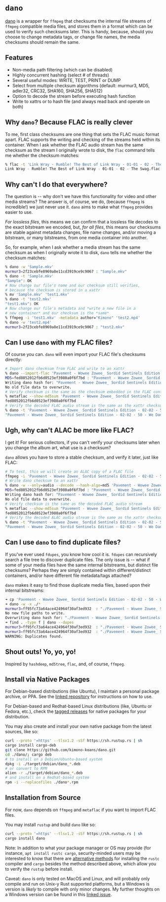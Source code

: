# `dano`

[dano](https://github.com/kimono-koans/dano) is a wrapper for `ffmpeg` that checksums the internal file streams of `ffmpeg` compatible media files, and stores them in a format which can be used to verify such checksums later.  This is handy, because, should you choose to change metadata tags, or change file names, the media checksums should remain the same.

## Features

* Non-media path filtering (which can be disabled)
* Highly concurrent hashing (select # of threads)
* Several useful modes: WRITE, TEST, PRINT or DUMP
* Select from multiple checksum algorithms (default: murmur3, MD5, adler32, CRC32, SHA160, SHA256, SHA512)
* Option to decode the stream before executing hash function
* Write to xattrs or to hash file (and always read back and operate on both)

## Why `dano`? Because FLAC is really clever

To me, first class checksums are one thing that sets the FLAC music format apart.  FLAC supports the writing and checking of the streams held within its container.  When I ask whether the FLAC audio stream has the same checksum as the stream I originally wrote to disk, the `flac` command tells me whether the checksum matches:

```bash
% flac -t 'Link Wray - Rumble! The Best of Link Wray - 01-01 - 02 - The Swag.flac'
Link Wray - Rumble! The Best of Link Wray - 01-01 - 02 - The Swag.flac: ok
```

## Why can't I do that everywhere?

The question is -- why don't we have this functionality for video and other media streams?  The answer is, of course, we do, (because `ffmpeg` is incredible!) we just never use it.  `dano` aims to make what `ffmpeg` provides easier to use.

*For lossless files*, this means we can confirm that a lossless file decodes to the exact bitstream we encoded, but, *for all files*, this means our checksums are stable against metadata changes, file name changes, and/or moving a bitstream, or many bitstreams, from one media container into another.

So, for example, when I ask whether a media stream has the same checksum as when I originally wrote it to disk, `dano` tells me whether the checksum matches:

```bash
% dano -w 'Sample.mkv'
murmur3=2f23cebfe8969a8e11cd3919ce9c9067 : "Sample.mkv"
% dano -t 'Sample.mkv'
"Sample": OK
# Now change our file's name and our checksum still verifies,
# because the checksum is stored in a xattr
% mv 'Sample.mkv' 'test1.mkv'
% dano -t 'test2.mkv'
"test1.mkv": OK
# Now change our file's metadata and *write a new file in a 
# new container* and our checksum is the *same*
% ffmpeg -i 'test1.mkv' -metadata author="Kimono" 'test2.mp4'
% dano -w 'test2.mp4'
murmur3=2f23cebfe8969a8e11cd3919ce9c9067 : "test2.mkv"
```
## Can I use `dano` with my FLAC files?

Of course you can.  `dano` will even import your FLAC file's checksums directly:

```bash
# Import dano checksum from FLAC and write to an xattr
% dano --import-flac 'Pavement - Wowee Zowee_ Sordid Sentinels Edition - 02-02 - 50 - We Dance.flac'
MD5=fed8052012fb6d0523ef3980a0f6f7bd : "Pavement - Wowee Zowee_ Sordid Sentinels Edition - 02-02 - 50 - We Dance.flac"
Writing dano hash for: "Pavement - Wowee Zowee_ Sordid Sentinels Edition - 02-02 - 50 - We Dance.flac"
No old file data to overwrite.
# Verify checksum is the same as the checksum embedded in the FLAC container
% metaflac --show-md5sum 'Pavement - Wowee Zowee_ Sordid Sentinels Edition - 02-02 - 50 - We Dance.flac'
fed8052012fb6d0523ef3980a0f6f7bd
# Verify the decoded FLAC audio stream is the same as the xattr checksum
% dano -t 'Pavement - Wowee Zowee_ Sordid Sentinels Edition - 02-02 - 50 - We Dance.flac'
"Pavement - Wowee Zowee_ Sordid Sentinels Edition - 02-02 - 50 - We Dance.flac": OK
```

## Ugh, why can't ALAC be more like FLAC?

I get it!  For serious collectors, if you can't verify your checksums later when you change the album art, what use is a checksum?

`dano` allows you have to store a stable checksum, and verify it later, just like FLAC:

```bash
# To test, this we will create an ALAC copy of a FLAC file
ffmpeg -i 'Pavement - Wowee Zowee_ Sordid Sentinels Edition - 02-02 - 50 - We Dance.flac' -acodec alac 'Pavement - Wowee Zowee_ Sordid Sentinels Edition - 02-02 - 50 - We Dance.m4a'
# Write dano checksum to an xattr
% dano -w --only=audio --decode --hash-algo=md5 'Pavement - Wowee Zowee_ Sordid Sentinels Edition - 02-02 - 50 - We Dance.m4a'
MD5=fed8052012fb6d0523ef3980a0f6f7bd : "Pavement - Wowee Zowee_ Sordid Sentinels Edition - 02-02 - 50 - We Dance.m4a"
Writing dano hash for: "Pavement - Wowee Zowee_ Sordid Sentinels Edition - 02-02 - 50 - We Dance.m4a"
No old file data to overwrite.
# Verify checksum is the same as the decoded FLAC audio stream
% metaflac --show-md5sum "Pavement - Wowee Zowee_ Sordid Sentinels Edition - 02-02 - 50 - We Dance.flac"
fed8052012fb6d0523ef3980a0f6f7bd
# Verify the decoded ALAC audio stream is the same as the xattr checksum
% dano -t "Pavement - Wowee Zowee_ Sordid Sentinels Edition - 02-02 - 50 - We Dance.m4a"
"Pavement - Wowee Zowee_ Sordid Sentinels Edition - 02-02 - 50 - We Dance.m4a": OK
```

## Can I use `dano` to find duplicate files?

If you've ever used `fdupes`, you know how cool it is.  `fdupes` can recursively search a file tree to discover duplicate files.  The only issue is -- what if some of your media files have the same internal bitstreams, but distinct file checksums?  Perhaps they are simply contained within different/distinct containers, and/or have different file metadata/tags attached?

`dano` makes it easy to find those duplicate media files, based upon their internal bitstreams:

```bash
➜ cp 'Pavement - Wowee Zowee_ Sordid Sentinels Edition - 02-02 - 50 - We Dance.flac' 'Pavement - Wowee Zowee_ Sordid Sentinels Edition - 02-02 - 50 - We Dance-copy1.flac'
➜ dano -w -x ./*
murmur3=ff95fc73a64ace424964f30af3ed932  : "./Pavement - Wowee Zowee_ Sordid Sentinels Edition - 02-02 - 50 - We Dance-copy1.flac"
No new file paths to write.
Overwriting dano hash for: "./Pavement - Wowee Zowee_ Sordid Sentinels Edition - 02-02 - 50 - We Dance-copy1.flac"
➜ find . -type f | dano --dupes
murmur3=ff95fc73a64ace424964f30af3ed932  : "./Pavement - Wowee Zowee_ Sordid Sentinels Edition - 02-02 - 50 - We Dance-copy1.flac"
murmur3=ff95fc73a64ace424964f30af3ed932  : "./Pavement - Wowee Zowee_ Sordid Sentinels Edition - 02-02 - 50 - We Dance.flac"
WARNING: Duplicates found.
```

## Shout outs! Yo, yo, yo!

Inspired by `hashdeep`, `md5tree`, `flac`, and, of course, `ffmpeg`.

## Install via Native Packages

For Debian-based distributions (like Ubuntu), I maintain a personal package archive, or PPA.  See the [linked repository](https://github.com/kimono-koans/ppa) for instructions on how to use.

For Debian-based and Redhat-based Linux distributions (like, Ubuntu or Fedora, etc.), check the [tagged releases](https://github.com/kimono-koans/dano/tags) for native packages for your distribution.  

You may also create and install your own native package from the latest sources, like so:

```bash
curl --proto '=https' --tlsv1.2 -sSf https://sh.rustup.rs | sh
cargo install cargo-deb 
git clone https://github.com/kimono-koans/dano.git
cd ./dano/; cargo deb
# to install on a Debian/Ubuntu-based system
dpkg -i ./target/debian/dano_*.deb
# or convert to RPM 
alien -r ./target/debian/dano_*.deb
# and install on a Redhat-based system
rpm -i --replacefiles ./dano*.rpm
```

## Installation from Source

For now, `dano` depends on `ffmpeg` and `metaflac` if you want to import FLAC files.

You may install `rustup` and build `dano` like so:

```bash
curl --proto '=https' --tlsv1.2 -sSf https://sh.rustup.rs | sh 
cargo install dano
```

Note: In addition to what your package manager or OS may provide (for instance, `apt install rustc cargo`, security-minded users may be interested to know that there are [alternative methods](https://rust-lang.github.io/rustup/installation/other.html) for installing the `rustc` compiler and `cargo` besides the method described above, which allow you to verify the `rustup` before install.

Caveat: `dano` is only tested on MacOS and Linux, and will probably only compile and run on Unix-y Rust supported platforms, but a Windows is version is *likely* to compile with only minor changes.  My further thoughts on a Windows version can be found in this [linked issue](https://github.com/kimono-koans/dano/issues/3).